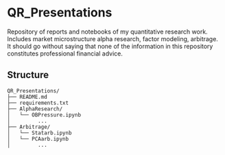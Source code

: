 # QR_Presentations
Repository of reports and notebooks of my quantitative research work. Includes market microstructure alpha research, factor modeling, arbitrage. It should go without saying that none of the information in this repository constitutes professional financial advice.


## Structure
```
QR_Presentations/
├── README.md
├── requirements.txt
├── AlphaResearch/
│   └── OBPressure.ipynb 
│         ...
├── Arbitrage/ 
│   └── Statarb.ipynb 
│   └── PCAarb.ipynb 
│         ... 
```
